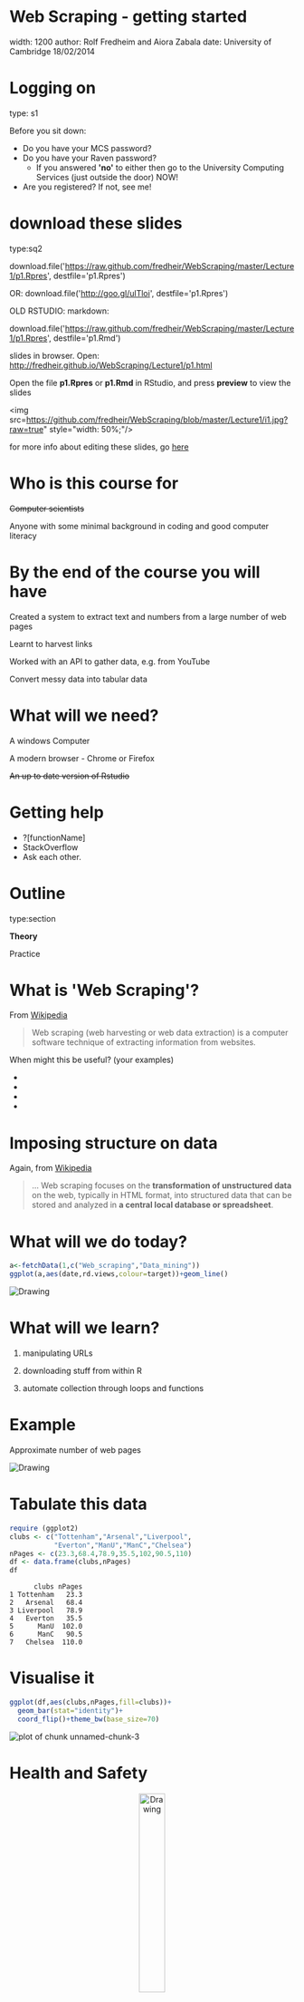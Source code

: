 


Web Scraping - getting started
========================================================
width: 1200
author: Rolf Fredheim and Aiora Zabala
date: University of Cambridge
18/02/2014

Logging on
========================================================
type: s1

Before you sit down:
- Do you have your MCS password?
- Do you have your Raven password?
  - If you answered **'no'** to either then go to the University Computing Services (just outside the door) NOW!
- Are you registered? If not, see me!

download these slides 
========================================================
type:sq2

download.file('https://raw.github.com/fredheir/WebScraping/master/Lecture1/p1.Rpres',
destfile='p1.Rpres')

OR: download.file('http://goo.gl/ulTloi', destfile='p1.Rpres')

OLD RSTUDIO:
markdown:

download.file('https://raw.github.com/fredheir/WebScraping/master/Lecture1/p1.Rpres',
destfile='p1.Rmd')

slides in browser. Open:
http://fredheir.github.io/WebScraping/Lecture1/p1.html

Open the file **p1.Rpres** or **p1.Rmd** in RStudio, and press **preview** to view the slides

<img src=https://github.com/fredheir/WebScraping/blob/master/Lecture1/i1.jpg?raw=true" style="width: 50%;"/>

for more info about editing these slides, go [here](http://www.rstudio.com/ide/docs/presentations/overview)


Who is this course for
===============
<s>Computer scientists</s>

Anyone with some minimal background in coding and good computer literacy


By the end of the course you will have
==============
Created a system to extract text and numbers from a large number of web pages

Learnt to harvest links

Worked with an API to gather data, e.g. from YouTube

Convert messy data into tabular data


What will we need?
==============
A windows Computer

A modern browser - Chrome or Firefox

<s>~~An up to date version of Rstudio~~</s>


Getting help
============
- ?[functionName]
- StackOverflow
- Ask each other. 


Outline
========================================================
type:section

**Theory**

Practice


What is 'Web Scraping'?
========================================================
From [Wikipedia](http://en.wikipedia.org/wiki/Web_scraping)
> Web scraping (web harvesting or web data extraction) is a computer software technique of extracting information from websites.


When might this be useful? (your examples)

- 
- 
- 
- 

Imposing structure on data
=========
Again, from [Wikipedia](http://en.wikipedia.org/wiki/Web_scraping)
> ... Web scraping focuses on the **transformation of unstructured data** on the web, typically in HTML format, into structured data that can be stored and analyzed in **a central local database or spreadsheet**. 


What will we do today?
==============

```r
a<-fetchData(1,c("Web_scraping","Data_mining"))
ggplot(a,aes(date,rd.views,colour=target))+geom_line()
```


<img src="https://github.com/fredheir/WebScraping/blob/master/Lecture1/p1.png?raw=true" alt="Drawing" />

What will we learn?
====================
1) manipulating URLs

2) downloading stuff from within R

3) automate collection through loops and functions



Example
=======
Approximate number of web pages

<img src="https://github.com/fredheir/WebScraping/blob/master/Lecture1/i2.jpg?raw=true" alt="Drawing" />

Tabulate this data
======


```r
require (ggplot2)
clubs <- c("Tottenham","Arsenal","Liverpool",
           "Everton","ManU","ManC","Chelsea")
nPages <- c(23.3,68.4,78.9,35.5,102,90.5,110)
df <- data.frame(clubs,nPages)
df
```

```
      clubs nPages
1 Tottenham   23.3
2   Arsenal   68.4
3 Liverpool   78.9
4   Everton   35.5
5      ManU  102.0
6      ManC   90.5
7   Chelsea  110.0
```


Visualise it
=======

```r
ggplot(df,aes(clubs,nPages,fill=clubs))+
  geom_bar(stat="identity")+
  coord_flip()+theme_bw(base_size=70)
```

![plot of chunk unnamed-chunk-3](p1-figure/unnamed-chunk-3.png) 


Health and Safety
=====================
<p align="center"><img src="http://static2.wikia.nocookie.net/__cb20130318135906/deadfrontier/images/c/cb/Warning.png" alt="Drawing"style="width: 30%;"/></p>

Programming with Humanists: Reflections on Raising an Army of Hacker-Scholars in the Digital Humanities
http://openbookpublishers.com/htmlreader/DHP/chap09.html#ch09

Bandwidth
=================
<p align="center"><img src="http://www.cisco.com/web/about/ac123/ac147/images/ipj/ipj_7-4/dos_figure_4.gif" alt="Drawing" /></p>
***
> the agent machines (slave zombies) begin to send a large volume of packets to the victim, flooding its system with useless load and exhausting its resources.

source: cisco.com

We will not: 
- run parallel processes

we will:
- test code on minimal data

Practice
==============
type:section
- **The URL**
- Loops
- Scraping


The URL
=============

http://stats.grok.se/

http://stats.grok.se/en/201401/web_scraping

- en
- 201401
- web_scraping 

en.wikipedia.org/wiki/Web_scraping

Changes by hand
=====

http://stats.grok.se/en/201301/web_scraping
http://stats.grok.se/en/201402/web_scraping
http://stats.grok.se/en/201401/data_scraping


'this page is in json format'

The JSON data
==================

http://stats.grok.se/json/en/201401/web_scraping

{"daily_views": {"2013-01-12": 542, "2013-01-13": 593, "2013-01-10": 941, "2013-01-11": 798, "2013-01-16": 1119, "2013-01-17": 1124, "2013-01-14": 908, "2013-01-15": 1040, "2013-01-30": 1367, "2013-01-18": 1027, "2013-01-19": 743, "2013-01-31": 1151, "2013-01-29": 1210, "2013-01-28": 1130, "2013-01-23": 1275, "2013-01-22": 1131, "2013-01-21": 1008, "2013-01-20": 707, "2013-01-27": 789, "2013-01-26": 747, "2013-01-25": 1073, "2013-01-24": 1204, "2013-01-01": 379, "2013-01-03": 851, "2013-01-02": 807, "2013-01-05": 511, "2013-01-04": 818, "2013-01-07": 745, "2013-01-06": 469, "2013-01-09": 946, "2013-01-08": 912}, "project": "en", "month": "201301", "rank": -1, "title": "web_scraping"}



Outline
========================================================
type:section

Theory

**Practice**



Questions
===================
type:section
1) how do we read the data from this page

2) how do we generate a list of links, say for the period 2012-2013?

Practice
==============
type:section

- The URL
- **Scraping**
- Loops


Paste
==================
Check out ?paste if you are unsure about this 

Bonus: check out ?paste0


```r
var=123
paste("url",var,sep="")
```

```
[1] "url123"
```

```r
paste("url",var,sep=" ")
```

```
[1] "url 123"
```


Paste2
==================

```r
var=123
paste("url",rep(var,3),sep="_")
```

```
[1] "url_123" "url_123" "url_123"
```

```r
paste(rep("url",3),var,sep="_")
```

```
[1] "url_123" "url_123" "url_123"
```

```r
var=c(123,421)
paste(var,collapse="_")
```

```
[1] "123_421"
```


With a URL
===========================
type:sq

```r
var=201401
paste("http://stats.grok.se/json/en/",var,"/web_scraping")
```

```
[1] "http://stats.grok.se/json/en/ 201401 /web_scraping"
```

```r
paste("http://stats.grok.se/json/en/",var,"/web_scraping",sep="")
```

```
[1] "http://stats.grok.se/json/en/201401/web_scraping"
```


Task using 'paste'
==============
type:sq
a="test"

b="scrape"

c=94

merge variables a,b,c into a string, separated by an underscore ("_")
> "test_scrape_94"

merge variables a,b,c into a string without any separating character
> "testscrape94"

print the letter 'a' followed by the numbers 1:10, without a separating character
> "a1"  "a2"  "a3"  "a4"  "a5"  "a6"  "a7"  "a8"  "a9"  "a10"



Testing a URL is correct in R
==============
Run this in your terminal:

var=201401

url=paste("http://stats.grok.se/json/en/",var,"/web_scraping",sep="")

url

browseURL(url)

Fetching data
==================
type:sq1

```r
var=201401
url=paste("http://stats.grok.se/json/en/",var,"/web_scraping",sep="")
raw.data <- readLines(url, warn="F") 
raw.data
```

```
[1] "{\"daily_views\": {\"2014-01-15\": 779, \"2014-01-14\": 806, \"2014-01-17\": 827, \"2014-01-16\": 981, \"2014-01-11\": 489, \"2014-01-10\": 782, \"2014-01-13\": 756, \"2014-01-12\": 476, \"2014-01-19\": 507, \"2014-01-18\": 473, \"2014-01-28\": 789, \"2014-01-29\": 799, \"2014-01-20\": 816, \"2014-01-21\": 857, \"2014-01-22\": 899, \"2014-01-23\": 792, \"2014-01-24\": 749, \"2014-01-25\": 508, \"2014-01-26\": 488, \"2014-01-27\": 769, \"2014-01-07\": 786, \"2014-01-04\": 456, \"2014-01-05\": 77, \"2014-01-02\": 674, \"2014-01-03\": 586, \"2014-01-01\": 348, \"2014-01-08\": 765, \"2014-01-09\": 787, \"2014-01-31\": 874, \"2014-01-30\": 1159}, \"project\": \"en\", \"month\": \"201401\", \"rank\": -1, \"title\": \"web_scraping\"}"
```


Fetching data2
==================

```r
#install.packages("rjson")
require(rjson)
rd  <- fromJSON(raw.data)
rd
```

```
$daily_views
$daily_views$`2014-01-15`
[1] 779

$daily_views$`2014-01-14`
[1] 806

$daily_views$`2014-01-17`
[1] 827

$daily_views$`2014-01-16`
[1] 981

$daily_views$`2014-01-11`
[1] 489

$daily_views$`2014-01-10`
[1] 782

$daily_views$`2014-01-13`
[1] 756

$daily_views$`2014-01-12`
[1] 476

$daily_views$`2014-01-19`
[1] 507

$daily_views$`2014-01-18`
[1] 473

$daily_views$`2014-01-28`
[1] 789

$daily_views$`2014-01-29`
[1] 799

$daily_views$`2014-01-20`
[1] 816

$daily_views$`2014-01-21`
[1] 857

$daily_views$`2014-01-22`
[1] 899

$daily_views$`2014-01-23`
[1] 792

$daily_views$`2014-01-24`
[1] 749

$daily_views$`2014-01-25`
[1] 508

$daily_views$`2014-01-26`
[1] 488

$daily_views$`2014-01-27`
[1] 769

$daily_views$`2014-01-07`
[1] 786

$daily_views$`2014-01-04`
[1] 456

$daily_views$`2014-01-05`
[1] 77

$daily_views$`2014-01-02`
[1] 674

$daily_views$`2014-01-03`
[1] 586

$daily_views$`2014-01-01`
[1] 348

$daily_views$`2014-01-08`
[1] 765

$daily_views$`2014-01-09`
[1] 787

$daily_views$`2014-01-31`
[1] 874

$daily_views$`2014-01-30`
[1] 1159


$project
[1] "en"

$month
[1] "201401"

$rank
[1] -1

$title
[1] "web_scraping"
```


Fetching data3
==================

```r
rd.views <- rd$daily_views 
rd.views
```

```
$`2014-01-15`
[1] 779

$`2014-01-14`
[1] 806

$`2014-01-17`
[1] 827

$`2014-01-16`
[1] 981

$`2014-01-11`
[1] 489

$`2014-01-10`
[1] 782

$`2014-01-13`
[1] 756

$`2014-01-12`
[1] 476

$`2014-01-19`
[1] 507

$`2014-01-18`
[1] 473

$`2014-01-28`
[1] 789

$`2014-01-29`
[1] 799

$`2014-01-20`
[1] 816

$`2014-01-21`
[1] 857

$`2014-01-22`
[1] 899

$`2014-01-23`
[1] 792

$`2014-01-24`
[1] 749

$`2014-01-25`
[1] 508

$`2014-01-26`
[1] 488

$`2014-01-27`
[1] 769

$`2014-01-07`
[1] 786

$`2014-01-04`
[1] 456

$`2014-01-05`
[1] 77

$`2014-01-02`
[1] 674

$`2014-01-03`
[1] 586

$`2014-01-01`
[1] 348

$`2014-01-08`
[1] 765

$`2014-01-09`
[1] 787

$`2014-01-31`
[1] 874

$`2014-01-30`
[1] 1159
```


Fetching data4
==================

```r
rd.views <- unlist(rd.views)
df <- as.data.frame(rd.views)
df
```

```
           rd.views
2014-01-15      779
2014-01-14      806
2014-01-17      827
2014-01-16      981
2014-01-11      489
2014-01-10      782
2014-01-13      756
2014-01-12      476
2014-01-19      507
2014-01-18      473
2014-01-28      789
2014-01-29      799
2014-01-20      816
2014-01-21      857
2014-01-22      899
2014-01-23      792
2014-01-24      749
2014-01-25      508
2014-01-26      488
2014-01-27      769
2014-01-07      786
2014-01-04      456
2014-01-05       77
2014-01-02      674
2014-01-03      586
2014-01-01      348
2014-01-08      765
2014-01-09      787
2014-01-31      874
2014-01-30     1159
```


Put it together
===================

```r
rd <- fromJSON(readLines(url, warn="F"))
rd.views <- rd$daily_views 
df <- as.data.frame(unlist(rd.views))
```


Plot it
=================
type:sq

```r
require(ggplot2)
require(lubridate)
df$date <-  as.Date(rownames(df))
colnames(df) <- c("views","date")
ggplot(df,aes(date,views))+
  geom_line()+
  geom_smooth()+
  theme_bw(base_size=20)
```

![plot of chunk unnamed-chunk-12](p1-figure/unnamed-chunk-12.png) 


Tasks
====================
type:section
Plot Wikipedia page views in February 2014 for the Sochi games 

How does this compare to the number of views on the Russian language wikipedia page?

Moving on
=========================
If you are comfortable with loops and functions, go ahead and write a great application. 

The rest of us are going to learn about loops


Practice
==============
type:section
- The URL
- Scraping
- **Loops**


Briefly about functions
===============
type:sq

```r
plusOne <- function(x){ 
		return(x+1)			
	}

plusOne2 <- function(num){ 
		return(num+1)			
	}
```


<small> 
- Curly brackets {} include the code to be executed
- Normal brackets () contain a list of variables</small>

****

```r
	plusOne(8)
```

```
[1] 9
```

```r
	plusOne2(10)
```

```
[1] 11
```

```r
  plusOne2(num=5)
```

```
[1] 6
```

```r
  #plusOne2(wrongVar=2)
```



Simple loops
=============

```r
for (number in 1:5){
	print (number)
}
```

```
[1] 1
[1] 2
[1] 3
[1] 4
[1] 5
```


Looping over functions
========================
type:sq

```r
a <- c(1,2,3,4,5)
for (value in a){
	print (
		plusOne(value)
	)
}
```

```
[1] 2
[1] 3
[1] 4
[1] 5
[1] 6
```

***

```r
listOfNumbers <- c(1,2,3,4,5)
for (number in listOfNumbers){
	print (
		number+1
	)
}
```

```
[1] 2
[1] 3
[1] 4
[1] 5
[1] 6
```


More loops
========================
type:sq

```r
a <- c(1,2,3,4,5)
a[1] #The first number in the vector
```

```
[1] 1
```

```r
a[4] #The fourth number in the vector
```

```
[1] 4
```

***

```r
for (i in 1:length(a)){
	print (
		plusOne(a[i])
	)
}
```

```
[1] 2
[1] 3
[1] 4
[1] 5
[1] 6
```



What are we looping over
=================
type:sq
In each case we are performing an operation on the vector in brackets. 

See:

```r
#for (i in 1:length(a))
print(1:length(a))
```

```
[1] 1 2 3 4 5
```

```r
#for (i in length(a))
print (length(a))
```

```
[1] 5
```

```r
#for (i in a)
print (a)
```

```
[1] 1 2 3 4 5
```


Vectors
=============

```r
a <- c(1,2,3,4,5) #Least flexible, fastest
a+1
```

```
[1] 2 3 4 5 6
```

```r
plusOne(a) #Quite flexible
```

```
[1] 2 3 4 5 6
```

```r
sapply(a,plusOne) #Can be used in all sorts of situations, slow - similar to a loop, better if you are colleting an output
```

```
[1] 2 3 4 5 6
```




Urls again
==========
type:sq1

stats.grok.se/json/en/**201401**/web_scraping

```r
for (month in 1:12){
	print(paste(2014,month,sep=""))
}
```

```
[1] "20141"
[1] "20142"
[1] "20143"
[1] "20144"
[1] "20145"
[1] "20146"
[1] "20147"
[1] "20148"
[1] "20149"
[1] "201410"
[1] "201411"
[1] "201412"
```


Not quite right
================
type:sq
left:20
We need the variable 'month' to have two digits:

201401
***

```r
	for (month in 1:9){
		print(paste(2012,0,month,sep=""))
	}
```

```
[1] "201201"
[1] "201202"
[1] "201203"
[1] "201204"
[1] "201205"
[1] "201206"
[1] "201207"
[1] "201208"
[1] "201209"
```

```r

	for (month in 10:12){
		print(paste(2012,month,sep=""))
	}
```

```
[1] "201210"
[1] "201211"
[1] "201212"
```


Store the data
=========
type:sq
left:60

```r
dates=NULL
	for (month in 1:9){
		date=(paste(2012,0,month,sep=""))
		dates=c(dates,date)
	}

	for (month in 10:12){
		date=(paste(2012,month,sep=""))
		dates=c(dates,date)
	}
print (as.numeric(dates))
```

```
 [1] 201201 201202 201203 201204 201205 201206 201207 201208 201209 201210
[11] 201211 201212
```

***
here we concatenated the values:

```r
dates <- c(c(201201,201202),201203)
print (dates)
```

```
[1] 201201 201202 201203
```

!! To do this with a **data.frame**, use **rbind()**

Add another variable
=========================
type:sq
We might want years to be a variable
Shows two loops:

```r
for (year in 2012:2013){
	for (month in 1:9){
		print(paste(year,0,month,sep=""))
	}
	for (month in 10:12){
		print(paste(year,month,sep=""))
	}
}
```

```
[1] "201201"
[1] "201202"
[1] "201203"
[1] "201204"
[1] "201205"
[1] "201206"
[1] "201207"
[1] "201208"
[1] "201209"
[1] "201210"
[1] "201211"
[1] "201212"
[1] "201301"
[1] "201302"
[1] "201303"
[1] "201304"
[1] "201305"
[1] "201306"
[1] "201307"
[1] "201308"
[1] "201309"
[1] "201310"
[1] "201311"
[1] "201312"
```


Putting it together
============================
type:sq

```r
for (year in 2012:2013){
  for (month in 1:9){
		print(paste("http://stats.grok.se/json/en/",year,0,month,"/web_scraping",sep=""))
	}

	for (month in 10:12){
		print(paste("http://stats.grok.se/json/en/",year,month,"/web_scraping",sep=""))
	}
}
```

```
[1] "http://stats.grok.se/json/en/201201/web_scraping"
[1] "http://stats.grok.se/json/en/201202/web_scraping"
[1] "http://stats.grok.se/json/en/201203/web_scraping"
[1] "http://stats.grok.se/json/en/201204/web_scraping"
[1] "http://stats.grok.se/json/en/201205/web_scraping"
[1] "http://stats.grok.se/json/en/201206/web_scraping"
[1] "http://stats.grok.se/json/en/201207/web_scraping"
[1] "http://stats.grok.se/json/en/201208/web_scraping"
[1] "http://stats.grok.se/json/en/201209/web_scraping"
[1] "http://stats.grok.se/json/en/201210/web_scraping"
[1] "http://stats.grok.se/json/en/201211/web_scraping"
[1] "http://stats.grok.se/json/en/201212/web_scraping"
[1] "http://stats.grok.se/json/en/201301/web_scraping"
[1] "http://stats.grok.se/json/en/201302/web_scraping"
[1] "http://stats.grok.se/json/en/201303/web_scraping"
[1] "http://stats.grok.se/json/en/201304/web_scraping"
[1] "http://stats.grok.se/json/en/201305/web_scraping"
[1] "http://stats.grok.se/json/en/201306/web_scraping"
[1] "http://stats.grok.se/json/en/201307/web_scraping"
[1] "http://stats.grok.se/json/en/201308/web_scraping"
[1] "http://stats.grok.se/json/en/201309/web_scraping"
[1] "http://stats.grok.se/json/en/201310/web_scraping"
[1] "http://stats.grok.se/json/en/201311/web_scraping"
[1] "http://stats.grok.se/json/en/201312/web_scraping"
```



Tasks about Loops
==================
type: section
- Write a loop that prints every number between 1 and 1000
- Write a loop that adds up all the numbers between 1 and 1000
- Write a function that takes an input number and returns this number divided by two
- Write a function that returns the value 99 no matter what the input
- Write a function that takes two variables, and returns the sum of these variables

Advanced tasks
=========================
type: section
- Can you make an application which takes a Wikipedia page (e.g. Web_scraping) and returns a plot for the month 201312
- Can you extend this application to plot data for the entire year 2013 (that is for pages 201301:201312)
- Can you expand this further by going across multiple years (201212:201301)
- Can you write the application so that it takes a custom data range?
- If you have time, keep expanding functionality: multiple pages, multiple languages. you could also make it interactive using [Shiny](http://www.rstudio.com/shiny/)


Getting started with functions
=============================

```r
getData <- function(url){
	raw.data <- readLines(url, warn="F") 
	rd  <- fromJSON(raw.data)
	rd.views <- rd$daily_views 
	rd.views <- unlist(rd.views)
	rd <- as.data.frame(rd.views)
  rd$date <- rownames(rd)
  rownames(rd) <- NULL
	return(rd)
}
```


Reading
=============

http://www.bbc.co.uk/news/technology-23988890
http://blog.hartleybrody.com/web-scraping/
http://openbookpublishers.com/htmlreader/DHP/chap09.html#ch09
http://www.essex.ac.uk/ldev/documents/going_digital/scraping_book.pdf
https://software.rc.fas.harvard.edu/training/scraping2/latest/index.psp#(1) 



<!-- CSS formatting used in these slides -->

<style>.s1 .reveal .state-background {
  background: #E0E0FF;
} 

.sq1 .reveal section code {
  font-size:145%;
}
.sq1 .reveal section p {
  font-size:100%;
}


.sq .reveal section code {
	font-size:125%;
}
.sq .reveal section p {
  font-size:85%;
}


.sq2 .reveal section code {
	font-size:100%;
}
.sq2 .reveal section p {
  font-size:70%;
}
.reveal blockquote {
  display: block;
  position: relative;
  width: 100%;
  margin: 5px auto;
  padding: 5px;

  font-style: normal;
  background: #C6D7DC;
  border: 1px solid #C6D7DC;
  box-shadow: none;
}

.reveal pre {   
  margin-top: 0;
  max-width: 100%;
  width: 100%;
  border: 1px solid #ccc;
  white-space: pre-wrap;
  margin-bottom: 1em; 
}

.reveal pre code {
/*  display: block; padding: 0.5em;
*/  font-size: 1.6em;
  line-height: 1.1em;
  background-color: white;
  overflow: visible;
  max-height: none;
  word-wrap: normal;
}

.reveal section centered {
	text-align: center;
   border: none;
}
</style>
